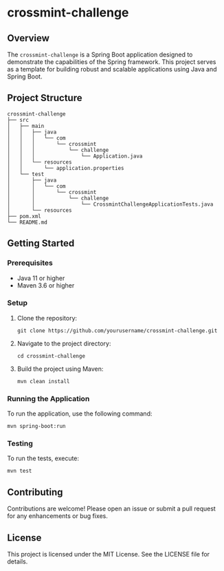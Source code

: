 # crossmint-challenge

## Overview
The `crossmint-challenge` is a Spring Boot application designed to demonstrate the capabilities of the Spring framework. This project serves as a template for building robust and scalable applications using Java and Spring Boot.

## Project Structure
```
crossmint-challenge
├── src
│   ├── main
│   │   ├── java
│   │   │   └── com
│   │   │       └── crossmint
│   │   │           └── challenge
│   │   │               └── Application.java
│   │   └── resources
│   │       └── application.properties
│   └── test
│       ├── java
│       │   └── com
│       │       └── crossmint
│       │           └── challenge
│       │               └── CrossmintChallengeApplicationTests.java
│       └── resources
├── pom.xml
└── README.md
```

## Getting Started

### Prerequisites
- Java 11 or higher
- Maven 3.6 or higher

### Setup
1. Clone the repository:
   ```
   git clone https://github.com/yourusername/crossmint-challenge.git
   ```
2. Navigate to the project directory:
   ```
   cd crossmint-challenge
   ```
3. Build the project using Maven:
   ```
   mvn clean install
   ```

### Running the Application
To run the application, use the following command:
```
mvn spring-boot:run
```

### Testing
To run the tests, execute:
```
mvn test
```

## Contributing
Contributions are welcome! Please open an issue or submit a pull request for any enhancements or bug fixes.

## License
This project is licensed under the MIT License. See the LICENSE file for details.